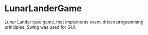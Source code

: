 # LunarLanderGame
Lunar Lander type game, that implements event-driven programming principles. Swing was used for GUI.  
